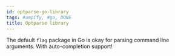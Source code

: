 ```yaml
---
id: optparse-go-library
tags: #ampify, #go, DONE
title: Optparse library
---
```


The default `flag` package in Go is okay for parsing command line arguments. With auto-completion support!